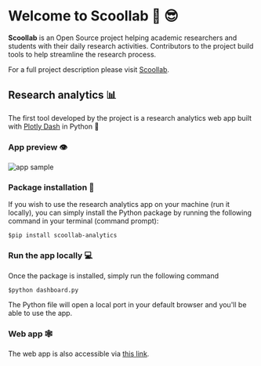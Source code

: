 # Welcome to Scoollab 🧠 😎

**Scoollab** is an Open Source project helping academic researchers and students with their daily research activities. 
Contributors to the project build tools to help streamline the research process.

For a full project description please visit [Scoollab](https://jhupiterz.notion.site/Welcome-to-research-intelligence-a36796f418b040f6ade944f9c54e87cb).

## Research analytics 📊

The first tool developed by the project is a research analytics web app built with [Plotly Dash](https://plotly.com/dash/) in Python 🐍

### App preview 👁️

<img src="/images/sample-1.gif" alt="app sample" />

### Package installation 🔽

If you wish to use the research analytics app on your machine (run it locally), you can simply install the Python package by running the following command in your terminal (command prompt):

`$pip install scoollab-analytics`

### Run the app locally 💻

Once the package is installed, simply run the following command

`$python dashboard.py`

The Python file will open a local port in your default browser and you'll be able to use the app.

### Web app 🕸️

The web app is also accessible via [this link](https://research-intel.heroku.com).
